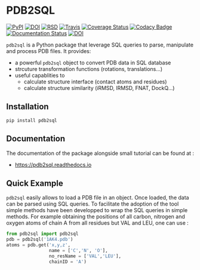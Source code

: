 # PDB2SQL

[![PyPI](https://img.shields.io/pypi/v/pdb2sql)](https://pypi.org/project/pdb2sql/)
[![DOI](https://zenodo.org/badge/DOI/10.5281/zenodo.3232887.svg)](https://doi.org/10.5281/zenodo.3232887)
[![RSD](https://img.shields.io/badge/RSD-pdb2sql-red)](https://research-software.nl/software/pdb2sql)
[![Travis](https://secure.travis-ci.org/DeepRank/pdb2sql.svg?branch=master)](https://travis-ci.org/DeepRank/pdb2sql)
[![Coverage Status](https://coveralls.io/repos/github/DeepRank/pdb2sql/badge.svg)](https://coveralls.io/github/DeepRank/pdb2sql)
[![Codacy Badge](https://api.codacy.com/project/badge/Grade/7cce335b21cc49d6bb3ff9878d6ac904)](https://www.codacy.com/manual/CunliangGeng/pdb2sql?utm_source=github.com&utm_medium=referral&utm_content=DeepRank/pdb2sql&utm_campaign=Badge_Grade)
[![Documentation Status](https://readthedocs.org/projects/pdb2sql/badge/?version=latest)](https://pdb2sql.readthedocs.io/en/latest/?badge=latest)
[![DOI](https://joss.theoj.org/papers/10.21105/joss.02077/status.svg)](https://doi.org/10.21105/joss.02077)

`pdb2sql` is a Python package that leverage SQL queries to parse, manipulate and process PDB files. It provides:

-   a powerful `pdb2sql` object to convert PDB data in SQL database
-   strcuture transformation functions (rotations, translations...)
-   useful capablities to
    -   calculate structure interface (contact atoms and residues)
    -   calculate structure similarity (iRMSD, lRMSD, FNAT, DockQ...)

## Installation

```
pip install pdb2sql
```

## Documentation
The documentation of the package alongside small tutorial can be found at :
-  <https://pdb2sql.readthedocs.io>

## Quick Example

`pdb2sql` easily allows to load a PDB file in an object. Once loaded, the data can be parsed using SQL queries. To facilitate the adoption of the tool simple methods have been developped to wrap the SQL queries in simple methods. For example obtaining the positions of all carbon, nitrogen and oxygen atoms of chain A from all residues but VAL and LEU, one can use :

```python
from pdb2sql import pdb2sql
pdb = pdb2sql('1AK4.pdb')
atoms = pdb.get('x,y,z',
                name = ['C','N', 'O'],
                no_resName = ['VAL','LEU'],
                chainID = 'A')
```
